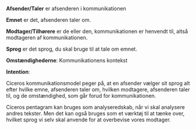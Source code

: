 **Afsender/Taler** er afsenderen i kommunikationen  
  
**Emnet** er det, afsenderen taler om.  

**Modtager/Tilhørere** er de eller den, kommunikationen er henvendt til, altså modtageren af kommunikationen.  
  
**Sprog** er det sprog, du skal bruge til at tale om emnet.  
  
**Omstændighederne**: Kommunikationens kontekst  

**Intention**:
  
Ciceros kommunikationsmodel peger på, at en afsender vælger sit sprog alt efter hvilke emne, afsenderen taler om, hvilken modtagere, afsenderen taler til, og de omstændighed, som går forud for kommunikationen.  
  
Ciceros pentagram kan bruges som analyseredskab, når vi skal analysere andres tekster. Men det kan også bruges som et værktøj til at tænke over, hvilket sprog vi selv skal anvende for at overbevise vores modtager.